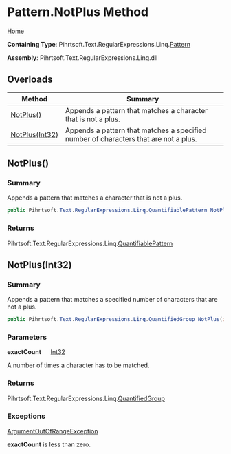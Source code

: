 # Pattern\.NotPlus Method

[Home](../../../../../../README.md)

**Containing Type**: Pihrtsoft\.Text\.RegularExpressions\.Linq\.[Pattern](../README.md)

**Assembly**: Pihrtsoft\.Text\.RegularExpressions\.Linq\.dll

## Overloads

| Method | Summary |
| ------ | ------- |
| [NotPlus()](#Pihrtsoft_Text_RegularExpressions_Linq_Pattern_NotPlus) | Appends a pattern that matches a character that is not a plus\. |
| [NotPlus(Int32)](#Pihrtsoft_Text_RegularExpressions_Linq_Pattern_NotPlus_System_Int32_) | Appends a pattern that matches a specified number of characters that are not a plus\. |

## NotPlus\(\) <a name="Pihrtsoft_Text_RegularExpressions_Linq_Pattern_NotPlus"></a>

### Summary

Appends a pattern that matches a character that is not a plus\.

```csharp
public Pihrtsoft.Text.RegularExpressions.Linq.QuantifiablePattern NotPlus()
```

### Returns

Pihrtsoft\.Text\.RegularExpressions\.Linq\.[QuantifiablePattern](../../QuantifiablePattern/README.md)

## NotPlus\(Int32\) <a name="Pihrtsoft_Text_RegularExpressions_Linq_Pattern_NotPlus_System_Int32_"></a>

### Summary

Appends a pattern that matches a specified number of characters that are not a plus\.

```csharp
public Pihrtsoft.Text.RegularExpressions.Linq.QuantifiedGroup NotPlus(int exactCount)
```

### Parameters

**exactCount** &emsp; [Int32](https://docs.microsoft.com/en-us/dotnet/api/system.int32)

A number of times a character has to be matched\.

### Returns

Pihrtsoft\.Text\.RegularExpressions\.Linq\.[QuantifiedGroup](../../QuantifiedGroup/README.md)

### Exceptions

[ArgumentOutOfRangeException](https://docs.microsoft.com/en-us/dotnet/api/system.argumentoutofrangeexception)

**exactCount** is less than zero\.

